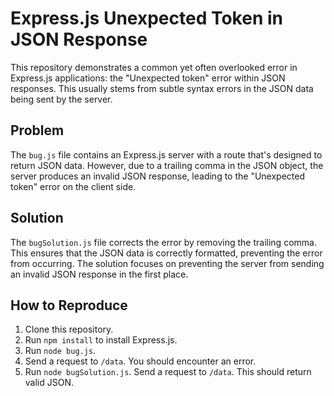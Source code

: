# Express.js Unexpected Token in JSON Response

This repository demonstrates a common yet often overlooked error in Express.js applications: the "Unexpected token" error within JSON responses. This usually stems from subtle syntax errors in the JSON data being sent by the server.

## Problem

The `bug.js` file contains an Express.js server with a route that's designed to return JSON data.  However, due to a trailing comma in the JSON object, the server produces an invalid JSON response, leading to the "Unexpected token" error on the client side.

## Solution

The `bugSolution.js` file corrects the error by removing the trailing comma.  This ensures that the JSON data is correctly formatted, preventing the error from occurring. The solution focuses on preventing the server from sending an invalid JSON response in the first place.

## How to Reproduce

1. Clone this repository.
2. Run `npm install` to install Express.js.
3. Run `node bug.js`.
4. Send a request to `/data`. You should encounter an error.
5. Run `node bugSolution.js`. Send a request to `/data`. This should return valid JSON.
